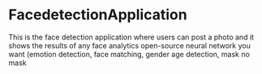 # FacedetectionApplication
This is the face detection application where users can post a photo and it shows the results of any face analytics open-source neural network you want (emotion detection, face matching, gender age detection, mask no mask
